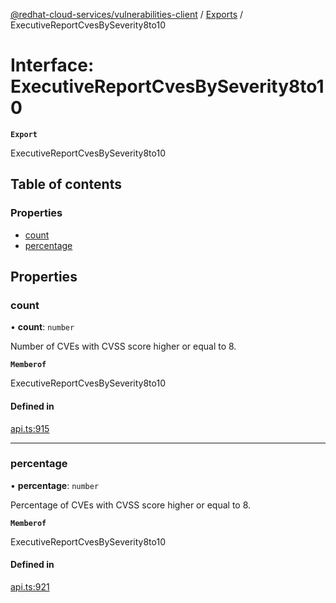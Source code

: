 [@redhat-cloud-services/vulnerabilities-client](../README.md) / [Exports](../modules.md) / ExecutiveReportCvesBySeverity8to10

# Interface: ExecutiveReportCvesBySeverity8to10

**`Export`**

ExecutiveReportCvesBySeverity8to10

## Table of contents

### Properties

- [count](ExecutiveReportCvesBySeverity8to10.md#count)
- [percentage](ExecutiveReportCvesBySeverity8to10.md#percentage)

## Properties

### count

• **count**: `number`

Number of CVEs with CVSS score higher or equal to 8.

**`Memberof`**

ExecutiveReportCvesBySeverity8to10

#### Defined in

[api.ts:915](https://github.com/RedHatInsights/javascript-clients/blob/main/packages/vulnerabilities/api.ts#L915)

___

### percentage

• **percentage**: `number`

Percentage of CVEs with CVSS score higher or equal to 8.

**`Memberof`**

ExecutiveReportCvesBySeverity8to10

#### Defined in

[api.ts:921](https://github.com/RedHatInsights/javascript-clients/blob/main/packages/vulnerabilities/api.ts#L921)
